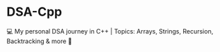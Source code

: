 # DSA-Cpp
💻 My personal DSA journey in C++ | Topics: Arrays, Strings, Recursion, Backtracking &amp; more 🚀

